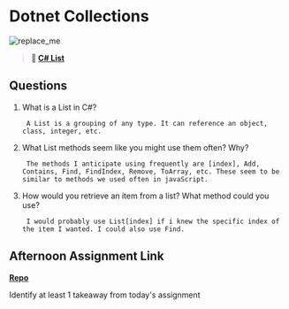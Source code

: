 # Dotnet Collections

![replace_me](https://codeworks.blob.core.windows.net/public/assets/img/illustrations/placeholder.svg)

> **📖 [C# List](https://codeworksacademy.com/fs-student-guide/resources/wk10/02-List-Methods)**

## Questions

1. What is a List in C#?

        A List is a grouping of any type. It can reference an object, class, integer, etc.

2. What List methods seem like you might use them often? Why?

        The methods I anticipate using frequently are [index], Add, Contains, Find, FindIndex, Remove, ToArray, etc. These seem to be similar to methods we used often in javaScript.

3. How would you retrieve an item from a list? What method could you use?

        I would probably use List[index] if i knew the specific index of the item I wanted. I could also use Find.

## Afternoon Assignment Link

**[Repo](https://github.com/TamraPeterson/gregslist-sharp)**

Identify at least 1 takeaway from today's assignment
